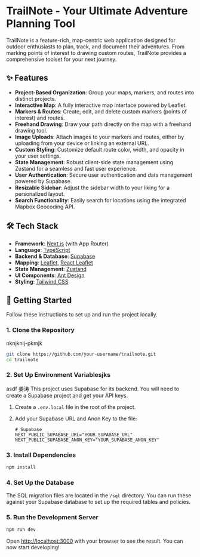 # TrailNote - Your Ultimate Adventure Planning Tool

TrailNote is a feature-rich, map-centric web application designed for outdoor enthusiasts to plan, track, and document their adventures. From marking points of interest to drawing custom routes, TrailNote provides a comprehensive toolset for your next journey.

## ✨ Features

- **Project-Based Organization**: Group your maps, markers, and routes into distinct projects.
- **Interactive Map**: A fully interactive map interface powered by Leaflet.
- **Markers & Routes**: Create, edit, and delete custom markers (points of interest) and routes.
- **Freehand Drawing**: Draw your path directly on the map with a freehand drawing tool.
- **Image Uploads**: Attach images to your markers and routes, either by uploading from your device or linking an external URL.
- **Custom Styling**: Customize default route color, width, and opacity in your user settings.
- **State Management**: Robust client-side state management using Zustand for a seamless and fast user experience.
- **User Authentication**: Secure user authentication and data management powered by Supabase.
- **Resizable Sidebar**: Adjust the sidebar width to your liking for a personalized layout.
- **Search Functionality**: Easily search for locations using the integrated Mapbox Geocoding API.

## 🛠️ Tech Stack

- **Framework**: [Next.js](https://nextjs.org/) (with App Router)
- **Language**: [TypeScript](https://www.typescriptlang.org/)
- **Backend & Database**: [Supabase](https://supabase.io/)
- **Mapping**: [Leaflet](https://leafletjs.com/), [React Leaflet](https://react-leaflet.js.org/)
- **State Management**: [Zustand](https://github.com/pmndrs/zustand)
- **UI Components**: [Ant Design](https://ant.design/)
- **Styling**: [Tailwind CSS](https://tailwindcss.com/)

## 🚀 Getting Started

Follow these instructions to set up and run the project locally.

### 1. Clone the Repository
  nknjknij-pkmjk
```bash
git clone https://github.com/your-username/trailnote.git
cd trailnote
```

### 2. Set Up Environment Variablesjks
  asdf
  姜涛
This project uses Supabase for its backend. You will need to create a Supabase project and get your API keys.

1.  Create a `.env.local` file in the root of the project.
2.  Add your Supabase URL and Anon Key to the file:

    ```
    # Supabase
    NEXT_PUBLIC_SUPABASE_URL="YOUR_SUPABASE_URL"
    NEXT_PUBLIC_SUPABASE_ANON_KEY="YOUR_SUPABASE_ANON_KEY"
    ```

### 3. Install Dependencies

```bash
npm install
```

### 4. Set Up the Database

The SQL migration files are located in the `/sql` directory. You can run these against your Supabase database to set up the required tables and policies.

### 5. Run the Development Server

```bash
npm run dev
```

Open [http://localhost:3000](http://localhost:3000) with your browser to see the result. You can now start developing!
